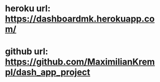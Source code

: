# heroku url: https://dashboardmk.herokuapp.com/

# github url: https://github.com/MaximilianKrempl/dash_app_project
